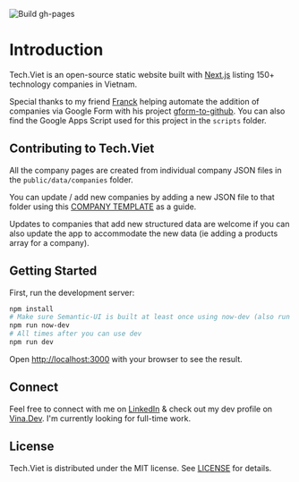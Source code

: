 ![Build gh-pages](https://github.com/renedeanda/Tech.Viet/workflows/Node.js%20CI/badge.svg)

# Introduction

Tech.Viet is an open-source static website built with [Next.js](https://nextjs.org/) listing 150+ technology companies in Vietnam.

Special thanks to my friend [Franck](https://github.com/pfranck) helping automate the addition of companies via Google Form with his project [gform-to-github](https://github.com/pfranck/gform-to-github). You can also find the Google Apps Script used for this project in the `scripts` folder.

## Contributing to Tech.Viet

All the company pages are created from individual company JSON files in the `public/data/companies` folder.

You can update / add new companies by adding a new JSON file to that folder using this [COMPANY TEMPLATE](https://github.com/renedeanda/Tech.Viet/blob/master/public/data/__company_template.json) as a guide.

Updates to companies that add new structured data are welcome if you can also update the app to accommodate the new data (ie adding a products array for a company).

## Getting Started

First, run the development server:

```bash
npm install
# Make sure Semantic-UI is built at least once using now-dev (also run this anytime you change the global Semantic site.variables file)
npm run now-dev
# All times after you can use dev
npm run dev
```

Open [http://localhost:3000](http://localhost:3000) with your browser to see the result.

## Connect

Feel free to connect with me on [LinkedIn](https://linkedin.com/in/renedeanda) & check out my dev profile on [Vina.Dev](https://vina.dev/rene). I'm currently looking for full-time work.

## License
Tech.Viet is distributed under the MIT license. See [LICENSE](https://github.com/renedeanda/Tech.Viet/blob/master/LICENSE.md) for details.
